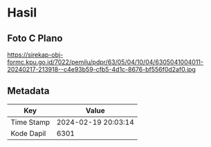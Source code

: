 # Hasil

## Foto C Plano

https://sirekap-obj-formc.kpu.go.id/7022/pemilu/pdpr/63/05/04/10/04/6305041004011-20240217-213918--c4e93b59-cfb5-4d1c-8676-bf556f0d2af0.jpg


## Metadata

| Key        | Value               |
| ---------- | ------------------- |
| Time Stamp | 2024-02-19 20:03:14 |
| Kode Dapil | 6301                |



